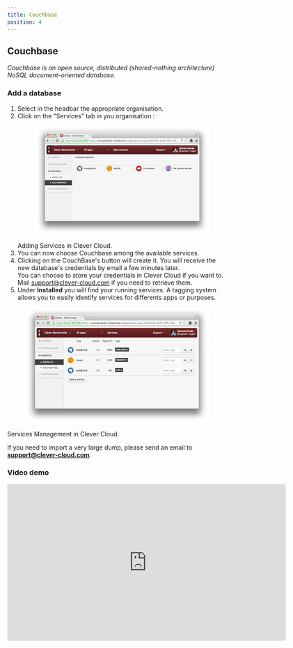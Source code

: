 ```yaml
---
title: Couchbase
position: 4
---
```

## Couchbase <span class="cc-beta pull-right" title="Currently in Beta version"></span>

*Couchbase is an open source, distributed (shared-nothing architecture) NoSQL document-oriented database.*

### Add a database
1. Select in the headbar the appropriate organisation.
2. Click on the "Services" tab in you organisation : <figure class="cc-content-img"><a href="/assets/images/intro-services1.png"><img src="/assets/images/intro-services1.png"></a></figure><figcaption>Adding Services in Clever Cloud.</figcaption>
4. You can now choose Couchbase among the available services.
5. Clicking on the CouchBase's button will create it. You will receive the new database's credentials by email a few minutes later. <br>You can choose to store your credentials in Clever Cloud if you want to. Mail <support@clever-cloud.com> if you need to retrieve them.
6. Under **Installed** you will find your running services. A tagging system allows you to easily identify services for differents apps or purposes.
<figure class="cc-content-img"><a href="/assets/images/intro-services2.png"><img src="/assets/images/intro-services2.png"></a></figure>
  <figcaption>
    Services Management in Clever Cloud.
</figcaption>

If you need to import a very large dump, please send an email to **support@clever-cloud.com**.

### Video demo
<p>
<iframe style="width:640px" height="360" src="http://www.youtube.com/embed/6rJ8zQqIhUw?rel=0&autohide=1&showinfo=0" frameborder="0" controls="0"  allowfullscreen="allowfullscreen"> </iframe>
</p>